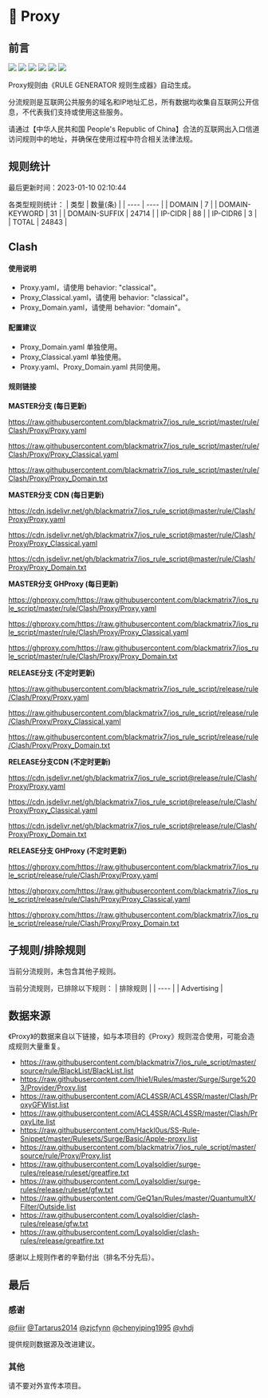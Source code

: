 # 🧸 Proxy

## 前言

![](https://shields.io/badge/-移除重复规则-ff69b4) ![](https://shields.io/badge/-DOMAIN与DOMAIN--SUFFIX合并-green) ![](https://shields.io/badge/-DOMAIN--SUFFIX间合并-critical) ![](https://shields.io/badge/-DOMAIN与DOMAIN--KEYWORD合并-9cf) ![](https://shields.io/badge/-DOMAIN--SUFFIX与DOMAIN--KEYWORD合并-blue) ![](https://shields.io/badge/-IP--CIDR(6)合并-blueviolet) 

Proxy规则由《RULE GENERATOR 规则生成器》自动生成。

分流规则是互联网公共服务的域名和IP地址汇总，所有数据均收集自互联网公开信息，不代表我们支持或使用这些服务。

请通过【中华人民共和国 People's Republic of China】合法的互联网出入口信道访问规则中的地址，并确保在使用过程中符合相关法律法规。

## 规则统计

最后更新时间：2023-01-10 02:10:44

各类型规则统计：
| 类型 | 数量(条)  | 
| ---- | ----  |
| DOMAIN | 7  | 
| DOMAIN-KEYWORD | 31  | 
| DOMAIN-SUFFIX | 24714  | 
| IP-CIDR | 88  | 
| IP-CIDR6 | 3  | 
| TOTAL | 24843  | 


## Clash 

#### 使用说明
- Proxy.yaml，请使用 behavior: "classical"。
- Proxy_Classical.yaml，请使用 behavior: "classical"。
- Proxy_Domain.yaml，请使用 behavior: "domain"。

#### 配置建议
- Proxy_Domain.yaml 单独使用。
- Proxy_Classical.yaml 单独使用。
- Proxy.yaml、Proxy_Domain.yaml 共同使用。

#### 规则链接
**MASTER分支 (每日更新)**

https://raw.githubusercontent.com/blackmatrix7/ios_rule_script/master/rule/Clash/Proxy/Proxy.yaml

https://raw.githubusercontent.com/blackmatrix7/ios_rule_script/master/rule/Clash/Proxy/Proxy_Classical.yaml

https://raw.githubusercontent.com/blackmatrix7/ios_rule_script/master/rule/Clash/Proxy/Proxy_Domain.txt

**MASTER分支 CDN (每日更新)**

https://cdn.jsdelivr.net/gh/blackmatrix7/ios_rule_script@master/rule/Clash/Proxy/Proxy.yaml

https://cdn.jsdelivr.net/gh/blackmatrix7/ios_rule_script@master/rule/Clash/Proxy/Proxy_Classical.yaml

https://cdn.jsdelivr.net/gh/blackmatrix7/ios_rule_script@master/rule/Clash/Proxy/Proxy_Domain.txt

**MASTER分支 GHProxy (每日更新)**

https://ghproxy.com/https://raw.githubusercontent.com/blackmatrix7/ios_rule_script/master/rule/Clash/Proxy/Proxy.yaml

https://ghproxy.com/https://raw.githubusercontent.com/blackmatrix7/ios_rule_script/master/rule/Clash/Proxy/Proxy_Classical.yaml

https://ghproxy.com/https://raw.githubusercontent.com/blackmatrix7/ios_rule_script/master/rule/Clash/Proxy/Proxy_Domain.txt

**RELEASE分支 (不定时更新)**

https://raw.githubusercontent.com/blackmatrix7/ios_rule_script/release/rule/Clash/Proxy/Proxy.yaml

https://raw.githubusercontent.com/blackmatrix7/ios_rule_script/release/rule/Clash/Proxy/Proxy_Classical.yaml

https://raw.githubusercontent.com/blackmatrix7/ios_rule_script/release/rule/Clash/Proxy/Proxy_Domain.txt

**RELEASE分支CDN (不定时更新)**

https://cdn.jsdelivr.net/gh/blackmatrix7/ios_rule_script@release/rule/Clash/Proxy/Proxy.yaml

https://cdn.jsdelivr.net/gh/blackmatrix7/ios_rule_script@release/rule/Clash/Proxy/Proxy_Classical.yaml

https://cdn.jsdelivr.net/gh/blackmatrix7/ios_rule_script@release/rule/Clash/Proxy/Proxy_Domain.txt

**RELEASE分支 GHProxy (不定时更新)**

https://ghproxy.com/https://raw.githubusercontent.com/blackmatrix7/ios_rule_script/release/rule/Clash/Proxy/Proxy.yaml

https://ghproxy.com/https://raw.githubusercontent.com/blackmatrix7/ios_rule_script/release/rule/Clash/Proxy/Proxy_Classical.yaml

https://ghproxy.com/https://raw.githubusercontent.com/blackmatrix7/ios_rule_script/release/rule/Clash/Proxy/Proxy_Domain.txt

## 子规则/排除规则


当前分流规则，未包含其他子规则。

当前分流规则，已排除以下规则：
| 排除规则  | 
| ----  |
| Advertising  | 

## 数据来源

《Proxy》的数据来自以下链接，如与本项目的《Proxy》规则混合使用，可能会造成规则大量重复。

- https://raw.githubusercontent.com/blackmatrix7/ios_rule_script/master/source/rule/BlackList/BlackList.list
- https://raw.githubusercontent.com/lhie1/Rules/master/Surge/Surge%203/Provider/Proxy.list
- https://raw.githubusercontent.com/ACL4SSR/ACL4SSR/master/Clash/ProxyGFWlist.list
- https://raw.githubusercontent.com/ACL4SSR/ACL4SSR/master/Clash/ProxyLite.list
- https://raw.githubusercontent.com/Hackl0us/SS-Rule-Snippet/master/Rulesets/Surge/Basic/Apple-proxy.list
- https://raw.githubusercontent.com/blackmatrix7/ios_rule_script/master/source/rule/Proxy/Proxy.list
- https://raw.githubusercontent.com/Loyalsoldier/surge-rules/release/ruleset/greatfire.txt
- https://raw.githubusercontent.com/Loyalsoldier/surge-rules/release/ruleset/gfw.txt
- https://raw.githubusercontent.com/GeQ1an/Rules/master/QuantumultX/Filter/Outside.list
- https://raw.githubusercontent.com/Loyalsoldier/clash-rules/release/gfw.txt
- https://raw.githubusercontent.com/Loyalsoldier/clash-rules/release/greatfire.txt


感谢以上规则作者的辛勤付出（排名不分先后）。

## 最后

### 感谢

[@fiiir](https://github.com/fiiir) [@Tartarus2014](https://github.com/Tartarus2014) [@zjcfynn](https://github.com/zjcfynn) [@chenyiping1995](https://github.com/chenyiping1995) [@vhdj](https://github.com/vhdj)

提供规则数据源及改进建议。

### 其他

请不要对外宣传本项目。